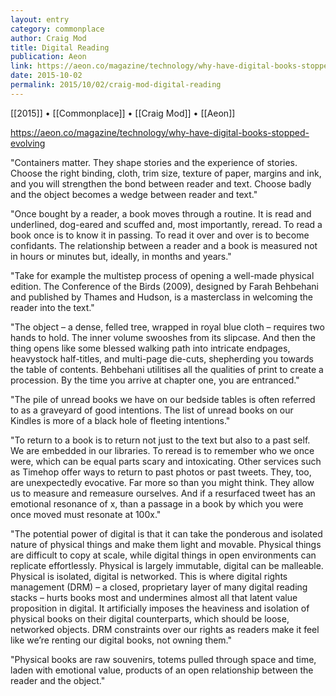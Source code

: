 ```yaml
---
layout: entry
category: commonplace
author: Craig Mod
title: Digital Reading
publication: Aeon
link: https://aeon.co/magazine/technology/why-have-digital-books-stopped-evolving
date: 2015-10-02
permalink: 2015/10/02/craig-mod-digital-reading
---
```


[[2015]] • [[Commonplace]] • [[Craig Mod]] • [[Aeon]]

https://aeon.co/magazine/technology/why-have-digital-books-stopped-evolving

"Containers matter. They shape stories and the experience of stories. Choose the right binding, cloth, trim size, texture of paper, margins and ink, and you will strengthen the bond between reader and text. Choose badly and the object becomes a wedge between reader and text."

"Once bought by a reader, a book moves through a routine. It is read and underlined, dog-eared and scuffed and, most importantly, reread. To read a book once is to know it in passing. To read it over and over is to become confidants. The relationship between a reader and a book is measured not in hours or minutes but, ideally, in months and years."

"Take for example the multistep process of opening a well-made physical edition. The Conference of the Birds (2009), designed by Farah Behbehani and published by Thames and Hudson, is a masterclass in welcoming the reader into the text."

"The object – a dense, felled tree, wrapped in royal blue cloth – requires two hands to hold. The inner volume swooshes from its slipcase. And then the thing opens like some blessed walking path into intricate endpages, heavystock half-titles, and multi-page die-cuts, shepherding you towards the table of contents. Behbehani utilitises all the qualities of print to create a procession. By the time you arrive at chapter one, you are entranced."

"The pile of unread books we have on our bedside tables is often referred to as a graveyard of good intentions. The list of unread books on our Kindles is more of a black hole of fleeting intentions."

"To return to a book is to return not just to the text but also to a past self. We are embedded in our libraries. To reread is to remember who we once were, which can be equal parts scary and intoxicating. Other services such as Timehop offer ways to return to past photos or past tweets. They, too, are unexpectedly evocative. Far more so than you might think. They allow us to measure and remeasure ourselves. And if a resurfaced tweet has an emotional resonance of x, than a passage in a book by which you were once moved must resonate at 100x."

"The potential power of digital is that it can take the ponderous and isolated nature of physical things and make them light and movable. Physical things are difficult to copy at scale, while digital things in open environments can replicate effortlessly. Physical is largely immutable, digital can be malleable. Physical is isolated, digital is networked. This is where digital rights management (DRM) – a closed, proprietary layer of many digital reading stacks – hurts books most and undermines almost all that latent value proposition in digital. It artificially imposes the heaviness and isolation of physical books on their digital counterparts, which should be loose, networked objects. DRM constraints over our rights as readers make it feel like we’re renting our digital books, not owning them."

"Physical books are raw souvenirs, totems pulled through space and time, laden with emotional value, products of an open relationship between the reader and the object."
